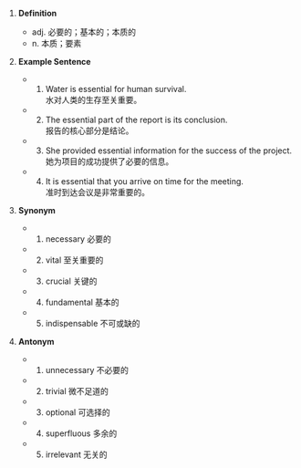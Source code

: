 1. **Definition**
    
    - adj. 必要的；基本的；本质的
    - n. 本质；要素
2. **Example Sentence**
    
    - 1. Water is essential for human survival.  
            水对人类的生存至关重要。
    - 2. The essential part of the report is its conclusion.  
            报告的核心部分是结论。
    - 3. She provided essential information for the success of the project.  
            她为项目的成功提供了必要的信息。
    - 4. It is essential that you arrive on time for the meeting.  
            准时到达会议是非常重要的。
3. **Synonym**
    
    - 1. necessary 必要的
    - 2. vital 至关重要的
    - 3. crucial 关键的
    - 4. fundamental 基本的
    - 5. indispensable 不可或缺的
4. **Antonym**
    
    - 1. unnecessary 不必要的
    - 2. trivial 微不足道的
    - 3. optional 可选择的
    - 4. superfluous 多余的
    - 5. irrelevant 无关的